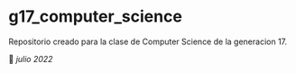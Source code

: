 # **g17_computer_science**

Repositorio creado para la clase de Computer Science de la 
generacion 17. 

📆 _julio 2022_

